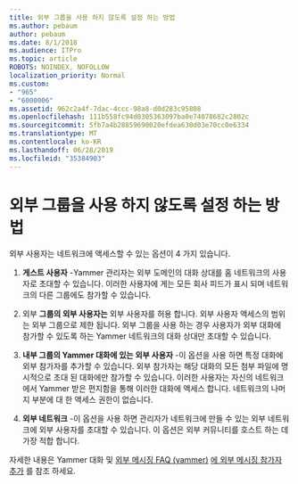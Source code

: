 ```yaml
---
title: 외부 그룹을 사용 하지 않도록 설정 하는 방법
ms.author: pebaum
author: pebaum
ms.date: 8/1/2018
ms.audience: ITPro
ms.topic: article
ROBOTS: NOINDEX, NOFOLLOW
localization_priority: Normal
ms.custom:
- "965"
- "6000006"
ms.assetid: 962c2a4f-7dac-4ccc-98a8-d0d283c95808
ms.openlocfilehash: 111b558fc94d0305363097ba0e74078682c2802c
ms.sourcegitcommit: 5fb7a4b28859690020efdea630d03e70cc0e6334
ms.translationtype: MT
ms.contentlocale: ko-KR
ms.lasthandoff: 06/28/2019
ms.locfileid: "35384903"
---
```

# <a name="how-to-disable-external-groups"></a>외부 그룹을 사용 하지 않도록 설정 하는 방법

외부 사용자는 네트워크에 액세스할 수 있는 옵션이 4 가지 있습니다.
  
1. **게스트 사용자** -Yammer 관리자는 외부 도메인의 대화 상대를 홈 네트워크의 사용자로 초대할 수 있습니다. 이러한 사용자에 게는 모든 회사 피드가 표시 되며 네트워크의 다른 그룹에도 참가할 수 있습니다.

2. 외부 **그룹의 외부 사용자는** 외부 사용자를 허용 합니다. 외부 사용자 액세스의 범위는 외부 그룹으로 제한 됩니다. 외부 그룹을 사용 하는 경우 사용자가 외부 대화에 참가할 수 있도록 하는 Yammer 네트워크의 대화 상대만 초대할 수 있습니다.

3. **내부 그룹의 Yammer 대화에 있는 외부 사용자** -이 옵션을 사용 하면 특정 대화에 외부 참가자를 추가할 수 있습니다. 외부 참가자는 해당 대화의 모든 첨부 파일에 명시적으로 초대 된 대화에만 참가할 수 있습니다. 이러한 사용자는 자신의 네트워크에서 Yammer 받은 편지함을 통해 이러한 대화에 액세스 합니다. 네트워크의 나머지 부분에 대 한 액세스 권한이 없습니다.

4. **외부 네트워크** -이 옵션을 사용 하면 관리자가 네트워크에 만들 수 있는 외부 네트워크에 외부 사용자를 초대할 수 있습니다. 이 옵션은 외부 커뮤니티를 호스트 하는 데 가장 적합 합니다.

자세한 내용은 Yammer 대화 및 [외부 메시징 FAQ (yammer)](https://support.office.com/article/External-messaging-FAQ-Yammer-35b59d6c-bb1c-4541-bf19-9f67d2f2b199) [에 외부 메시징 참가자 추가](https://support.office.com/article/add-external-messaging-participants-to-your-yammer-conversations-423653bb-86b2-4eac-9d7e-dca121f7c16c?ui=en-US&amp;rs=en-US&amp;ad=US) 를 참조 하세요.
  